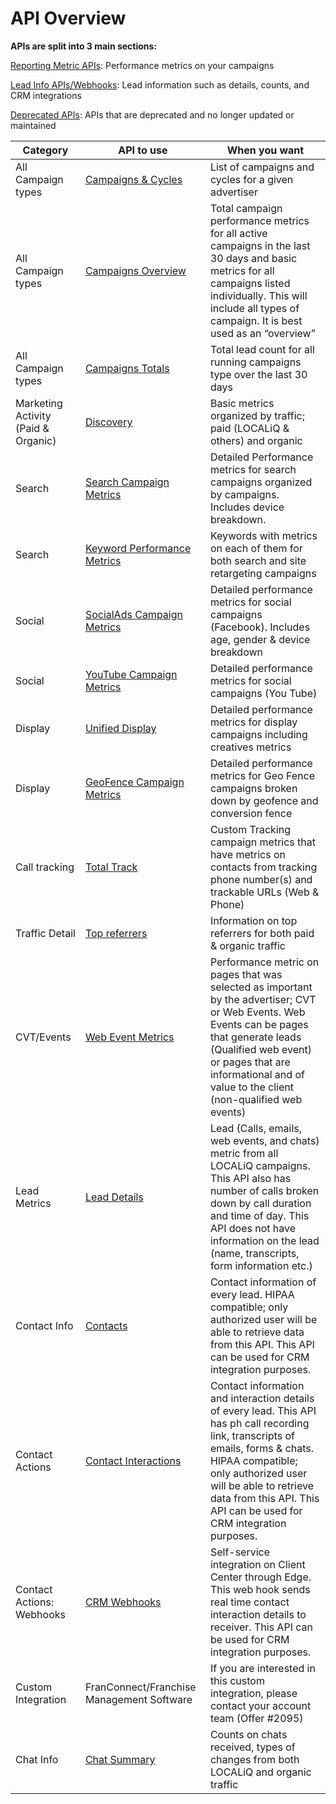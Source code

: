 # API Overview

**APIs are split into 3 main sections:**

[Reporting Metric APIs](#reporting_metric_apis): Performance metrics on your campaigns

[Lead Info APIs/Webhooks](#lead_info_apis_webhooks): Lead information such as details, counts, and CRM integrations

[Deprecated APIs](#deprecated_apis): APIs that are deprecated and no longer updated or maintained

|Category|API to use|When you want|
|---|---|---|
|All Campaign types|[Campaigns & Cycles](#campaigns_and_cycles)|List of campaigns and cycles for a given advertiser|
|All Campaign types|[Campaigns Overview](#campaigns_overview)|Total campaign performance metrics for all active campaigns in the last 30 days and basic metrics for all campaigns listed individually. This will include all types of campaign. It is best used as an “overview”|
|All Campaign types|[Campaigns Totals](#campaigns_totals)|Total lead count for all running campaigns type over the last 30 days|
|Marketing Activity (Paid & Organic)|[Discovery](#discovery)|Basic metrics organized by traffic; paid (LOCALiQ & others) and organic|
|Search|[Search Campaign Metrics](#search_campaign_metrics)|Detailed Performance metrics for search campaigns organized by campaigns.  Includes device breakdown.|
|Search|[Keyword Performance Metrics](#keyword_performance_metrics)|Keywords with metrics on each of them for both search and site retargeting campaigns|
|Social|[SocialAds Campaign Metrics](#socialads_campaign_metrics)|Detailed performance metrics for social campaigns (Facebook). Includes age, gender & device breakdown|
|Social|[YouTube Campaign Metrics](#youtube_campaign_metrics)|Detailed performance metrics for social campaigns (You Tube)|
|Display|[Unified Display](#unified_display)|Detailed performance metrics for display campaigns including creatives metrics|
|Display|[GeoFence Campaign Metrics](#geofence_campaign_metrics)|Detailed performance metrics for Geo Fence campaigns broken down by geofence and conversion fence|
|Call tracking|[Total Track](#total_track)|Custom Tracking campaign metrics that have metrics on contacts from tracking phone number(s) and trackable URLs (Web & Phone)|
|Traffic Detail|[Top referrers](#top_referrers)|Information on top referrers for both paid & organic traffic|
|CVT/Events|[Web Event Metrics](#web_event_metrics)|Performance metric on pages that was selected as important by the advertiser; CVT or Web Events. Web Events can be pages that generate leads (Qualified web event) or pages that are informational and of value to the client (non-qualified web events)|
|Lead Metrics|[Lead Details](#lead_details)|Lead (Calls, emails, web events, and chats) metric from all LOCALiQ campaigns. This API also has number of calls broken down by call duration and time of day. This API does not have information on the lead (name, transcripts, form information etc.)|
|Contact Info|[Contacts](#contacts)|Contact information of every lead. HIPAA compatible; only authorized user will be able to retrieve data from this API. This API can be used for CRM integration purposes.|
|Contact Actions|[Contact Interactions](#contact_interactions)|Contact information and interaction details of every lead. This API has ph call recording link, transcripts of emails, forms & chats. HIPAA compatible; only authorized user will be able to retrieve data from this API. This API can be used for CRM integration purposes.|
|Contact Actions: Webhooks|[CRM Webhooks](#crm_webhooks)|Self-service integration on Client Center through Edge. This web hook sends real time contact interaction details to receiver. This API can be used for CRM integration purposes.|
|Custom Integration|FranConnect/Franchise Management Software |If you are interested in this custom integration, please contact your account team (Offer #2095)|
|Chat Info|[Chat Summary](#chat_summary)|Counts on chats received, types of changes from both LOCALiQ and organic traffic|


